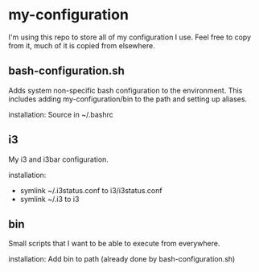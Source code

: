 my-configuration
===

I'm using this repo to store all of my configuration I use. Feel free to copy from it, much of it is copied from elsewhere.

bash-configuration.sh
---
Adds system non-specific bash configuration to the environment. This includes adding my-configuration/bin to the path and setting up aliases.

installation: Source in ~/.bashrc

i3
---
My i3 and i3bar configuration.

installation:

* symlink ~/.i3status.conf to i3/i3status.conf
* symlink ~/.i3 to i3

bin
---
Small scripts that I want to be able to execute from everywhere.

installation: Add bin to path (already done by bash-configuration.sh)
